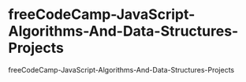 # freeCodeCamp-JavaScript-Algorithms-And-Data-Structures-Projects
freeCodeCamp-JavaScript-Algorithms-And-Data-Structures-Projects
